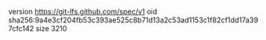 version https://git-lfs.github.com/spec/v1
oid sha256:9a4e3cf204fb53c393ae525c8b71d13a2c53ad1153c1f82cf1dd17a397cfc142
size 3210
